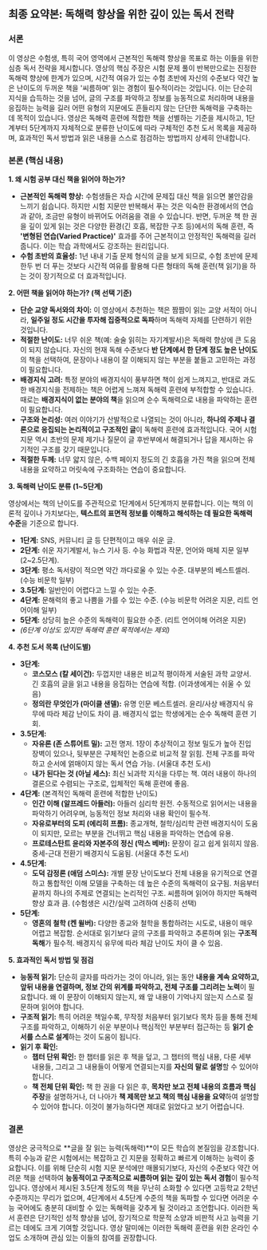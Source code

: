 ## 최종 요약본: 독해력 향상을 위한 깊이 있는 독서 전략

### 서론

이 영상은 수험생, 특히 국어 영역에서 근본적인 독해력 향상을 목표로 하는 이들을 위한 심층 독서 전략을 제시합니다. 영상의 핵심 주장은 시험 문제 풀이 반복만으로는 진정한 독해력 향상에 한계가 있으며, 시간적 여유가 있는 수험 초반에 자신의 수준보다 약간 높은 난이도의 두꺼운 책을 '씨름하며' 읽는 경험이 필수적이라는 것입니다. 이는 단순히 지식을 습득하는 것을 넘어, 글의 구조를 파악하고 정보를 능동적으로 처리하며 내용을 응집하는 능력을 길러 어떤 유형의 지문에도 흔들리지 않는 단단한 독해력을 구축하는 데 목적이 있습니다. 영상은 독해력 훈련에 적합한 책을 선별하는 기준을 제시하고, 1단계부터 5단계까지 자체적으로 분류한 난이도에 따라 구체적인 추천 도서 목록을 제공하며, 효과적인 독서 방법과 읽은 내용을 스스로 점검하는 방법까지 상세히 안내합니다.

### 본론 (핵심 내용)

**1. 왜 시험 공부 대신 책을 읽어야 하는가?**

*   **근본적인 독해력 향상:** 수험생들은 자습 시간에 문제집 대신 책을 읽으면 불안감을 느끼기 쉽습니다. 하지만 시험 지문만 반복해서 푸는 것은 익숙한 환경에서의 연습과 같아, 조금만 유형이 바뀌어도 어려움을 겪을 수 있습니다. 반면, 두꺼운 책 한 권을 깊이 있게 읽는 것은 다양한 환경(긴 호흡, 복잡한 구조 등)에서의 독해 훈련, 즉 **'변형된 연습(Varied Practice)'** 효과를 주어 근본적이고 안정적인 독해력을 길러줍니다. 이는 학습 과학에서도 강조하는 원리입니다.
*   **수험 초반의 효율성:** 1년 내내 기출 문제 형식의 글을 보게 되므로, 수험 초반에 문제 한두 번 더 푸는 것보다 시간적 여유를 활용해 다른 형태의 독해 훈련(책 읽기)을 하는 것이 장기적으로 더 효과적입니다.

**2. 어떤 책을 읽어야 하는가? (책 선택 기준)**

*   **단순 교양 독서와의 차이:** 이 영상에서 추천하는 책은 짬짬이 읽는 교양 서적이 아니라, **일주일 정도 시간을 투자해 집중적으로 독파**하며 독해력 자체를 단련하기 위한 것입니다.
*   **적절한 난이도:** 너무 쉬운 책(예: 술술 읽히는 자기계발서)은 독해력 향상에 큰 도움이 되지 않습니다. 자신의 현재 독해 수준보다 **반 단계에서 한 단계 정도 높은 난이도**의 책을 선택하여, 문장이나 내용이 잘 이해되지 않는 부분을 붙들고 고민하는 과정이 필요합니다.
*   **배경지식 고려:** 특정 분야의 배경지식이 풍부하면 책이 쉽게 느껴지고, 반대로 과도한 배경지식을 전제하는 책은 어렵게 느껴져 독해력 훈련에 부적합할 수 있습니다. 때로는 **배경지식이 없는 분야의 책**을 읽으며 순수 독해력으로 내용을 파악하는 훈련이 필요합니다.
*   **구조와 논리성:** 여러 이야기가 산발적으로 나열되는 것이 아니라, **하나의 주제나 결론으로 응집되는 논리적이고 구조적인 글**이 독해력 훈련에 효과적입니다. 국어 시험 지문 역시 초반의 문제 제기나 질문이 글 후반부에서 해결되거나 답을 제시하는 유기적인 구조를 갖기 때문입니다.
*   **적절한 두께:** 너무 얇지 않은, 수백 페이지 정도의 긴 호흡을 가진 책을 읽으며 전체 내용을 요약하고 머릿속에 구조화하는 연습이 중요합니다.

**3. 독해력 난이도 분류 (1~5단계)**

영상에서는 책의 난이도를 주관적으로 1단계에서 5단계까지 분류합니다. 이는 책의 이론적 깊이나 가치보다는, **텍스트의 표면적 정보를 이해하고 해석하는 데 필요한 독해력 수준**을 기준으로 합니다.

*   **1단계:** SNS, 커뮤니티 글 등 단편적이고 매우 쉬운 글.
*   **2단계:** 쉬운 자기계발서, 뉴스 기사 등. 수능 화법과 작문, 언어와 매체 지문 일부 (2~2.5단계).
*   **3단계:** 평소 독서량이 적으면 약간 까다로울 수 있는 수준. 대부분의 베스트셀러. (수능 비문학 일부)
*   **3.5단계:** 일반인이 어렵다고 느낄 수 있는 수준.
*   **4단계:** 문해력의 좋고 나쁨을 가를 수 있는 수준. (수능 비문학 어려운 지문, 리트 언어이해 일부)
*   **5단계:** 상당히 높은 수준의 독해력이 필요한 수준. (리트 언어이해 어려운 지문)
*   *(6단계 이상도 있지만 독해력 훈련 목적에서는 제외)*

**4. 추천 도서 목록 (난이도별)**

*   **3단계:**
    *   **코스모스 (칼 세이건):** 두껍지만 내용은 비교적 평이하게 서술된 과학 교양서. 긴 호흡의 글을 읽고 내용을 응집하는 연습에 적합. (이과생에게는 쉬울 수 있음)
    *   **정의란 무엇인가 (마이클 샌델):** 유명 인문 베스트셀러. 윤리/사상 배경지식 유무에 따라 체감 난이도 차이 큼. 배경지식 없는 학생에게는 순수 독해력 훈련 기회.
*   **3.5단계:**
    *   **자유론 (존 스튜어트 밀):** 고전 명저. 1장이 추상적이고 정보 밀도가 높아 진입 장벽이 있으나, 뒷부분은 구체적인 논증으로 비교적 잘 읽힘. 전체 구조를 파악하고 순서에 얽매이지 않는 독서 연습 가능. (서울대 추천 도서)
    *   **내가 된다는 것 (아닐 세스):** 최신 뇌과학 지식을 다루는 책. 여러 내용이 하나의 결론으로 수렴되는 구조로, 입체적인 독해 훈련에 좋음.
*   **4단계:** (본격적인 독해력 훈련에 적합한 난이도)
    *   **인간 이해 (알프레드 아들러):** 아들러 심리학 원전. 수동적으로 읽어서는 내용을 파악하기 어려우며, 능동적인 정보 처리와 내용 확인이 필수적.
    *   **자유로부터의 도피 (에리히 프롬):** 종교개혁, 철학/심리학 관련 배경지식이 도움이 되지만, 모르는 부분을 건너뛰고 핵심 내용을 파악하는 연습에 유용.
    *   **프로테스탄트 윤리와 자본주의 정신 (막스 베버):** 문장이 길고 쉽게 읽히지 않음. 중세-근대 전환기 배경지식 도움됨. (서울대 추천 도서)
*   **4.5단계:**
    *   **도덕 감정론 (애덤 스미스):** 개별 문장 난이도보다 전체 내용을 유기적으로 연결하고 통합적인 이해 모델을 구축하는 데 높은 수준의 독해력이 요구됨. 처음부터 끝까지 하나의 주제로 연결되는 논리적인 구조. 씨름하며 읽어야 하지만 독해력 향상 효과 큼. (수험생은 시간/실력 고려하여 신중히 선택)
*   **5단계:**
    *   **영혼의 철학 (켄 윌버):** 다양한 종교와 철학을 통합하려는 시도로, 내용이 매우 어렵고 복잡함. 순서대로 읽기보다 글의 구조를 파악하고 추론하며 읽는 **구조적 독해**가 필수적. 배경지식 유무에 따라 체감 난이도 차이 클 수 있음.

**5. 효과적인 독서 방법 및 점검**

*   **능동적 읽기:** 단순히 글자를 따라가는 것이 아니라, 읽는 동안 **내용을 계속 요약하고, 앞뒤 내용을 연결하며, 정보 간의 위계를 파악하고, 전체 구조를 그리려는 노력**이 필요합니다. 왜 이 문장이 이해되지 않는지, 왜 앞 내용이 기억나지 않는지 스스로 질문하며 읽어야 합니다.
*   **구조적 읽기:** 특히 어려운 책일수록, 무작정 처음부터 읽기보다 목차 등을 통해 전체 구조를 파악하고, 이해하기 쉬운 부분이나 핵심적인 부분부터 접근하는 등 **읽기 순서를 스스로 설계**하는 것이 도움이 됩니다.
*   **읽기 후 확인:**
    *   **챕터 단위 확인:** 한 챕터를 읽은 후 책을 덮고, 그 챕터의 핵심 내용, 다룬 세부 내용들, 그리고 그 내용들이 어떻게 연결되는지를 **자신의 말로 설명**할 수 있어야 합니다.
    *   **책 전체 단위 확인:** 책 한 권을 다 읽은 후, **목차만 보고 전체 내용의 흐름과 핵심 주장**을 설명하거나, 더 나아가 **책 제목만 보고 책의 핵심 내용을 요약**하여 설명할 수 있어야 합니다. 이것이 불가능하다면 제대로 읽었다고 보기 어렵습니다.

### 결론

영상은 궁극적으로 **글을 잘 읽는 능력(독해력)**이 모든 학습의 본질임을 강조합니다. 특히 수능과 같은 시험에서는 복잡하고 긴 지문을 정확하고 빠르게 이해하는 능력이 중요합니다. 이를 위해 단순히 시험 지문 분석에만 매몰되기보다, 자신의 수준보다 약간 어려운 책을 선택하여 **능동적이고 구조적으로 씨름하며 읽는 깊이 있는 독서 경험**이 필수적입니다. 영상에서 제시된 3.5단계 정도의 책을 무난히 소화할 수 있다면 고등학교 2학년 수준까지는 무리가 없으며, 4단계에서 4.5단계 수준의 책을 독파할 수 있다면 어려운 수능 국어에도 충분히 대비할 수 있는 독해력을 갖추게 될 것이라고 조언합니다. 이러한 독서 훈련은 단기적인 성적 향상을 넘어, 장기적으로 학문적 소양과 비판적 사고 능력을 기르는 데에도 크게 기여할 것입니다. 영상 말미에는 이러한 독해력 훈련을 위한 온라인 수업도 소개하며 관심 있는 이들의 참여를 권장합니다.